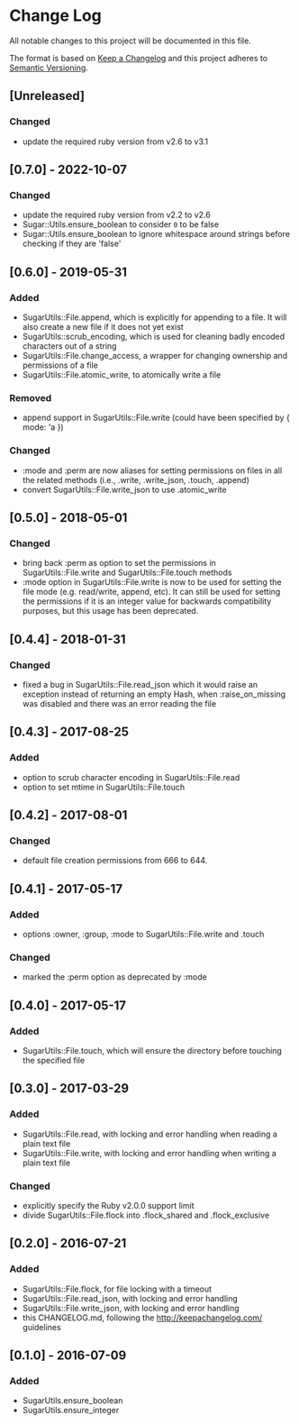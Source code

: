 # Change Log
All notable changes to this project will be documented in this file.

The format is based on [Keep a Changelog](http://keepachangelog.com/en/1.0.0/)
and this project adheres to [Semantic Versioning](http://semver.org/spec/v2.0.0.html).

## [Unreleased]

### Changed
- update the required ruby version from v2.6 to v3.1

## [0.7.0] - 2022-10-07
### Changed
- update the required ruby version from v2.2 to v2.6
- Sugar::Utils.ensure_boolean to consider `0` to be false
- Sugar::Utils.ensure_boolean to ignore whitespace around strings before
  checking if they are 'false'

## [0.6.0] - 2019-05-31
### Added
- SugarUtils::File.append, which is explicitly for appending to a file. It will
  also create a new file if it does not yet exist
- SugarUtils::scrub_encoding, which is used for cleaning badly encoded
  characters out of a string
- SugarUtils::File.change_access, a wrapper for changing ownership and
  permissions of a file
- SugarUtils::File.atomic_write, to atomically write a file
### Removed
- append support in SugarUtils::File.write (could have been specified by { mode: 'a })
### Changed
- :mode and :perm are now aliases for setting permissions on files in all the
  related methods (i.e., .write, .write_json, .touch, .append)
- convert SugarUtils::File.write_json to use .atomic_write

## [0.5.0] - 2018-05-01
### Changed
- bring back :perm as option to set the permissions in SugarUtils::File.write and SugarUtils::File.touch methods
- :mode option in SugarUtils::File.write is now to be used for setting the file mode (e.g. read/write, append, etc). It can still be used for setting the permissions if it is an integer value for backwards compatibility purposes, but this usage has been deprecated.

## [0.4.4] - 2018-01-31
### Changed
- fixed a bug in SugarUtils::File.read_json which it would raise an exception
  instead of returning an empty Hash, when :raise_on_missing was disabled and
  there was an error reading the file

## [0.4.3] - 2017-08-25
### Added
- option to scrub character encoding in SugarUtils::File.read
- option to set mtime in SugarUtils::File.touch

## [0.4.2] - 2017-08-01
### Changed
- default file creation permissions from 666 to 644.

## [0.4.1] - 2017-05-17
### Added
- options :owner, :group, :mode to SugarUtils::File.write and .touch

### Changed
- marked the :perm option as deprecated by :mode

## [0.4.0] - 2017-05-17
### Added
- SugarUtils::File.touch, which will ensure the directory before touching the
  specified file

## [0.3.0] - 2017-03-29
### Added
- SugarUtils::File.read, with locking and error handling when reading a plain
  text file
- SugarUtils::File.write, with locking and error handling when writing a plain
  text file

### Changed
- explicitly specify the Ruby v2.0.0 support limit
- divide SugarUtils::File.flock into .flock_shared and .flock_exclusive

## [0.2.0] - 2016-07-21
### Added
- SugarUtils::File.flock, for file locking with a timeout
- SugarUtils::File.read_json, with locking and error handling
- SugarUtils::File.write_json, with locking and error handling
- this CHANGELOG.md, following the http://keepachangelog.com/ guidelines

## [0.1.0] - 2016-07-09
### Added
- SugarUtils.ensure_boolean
- SugarUtils.ensure_integer
